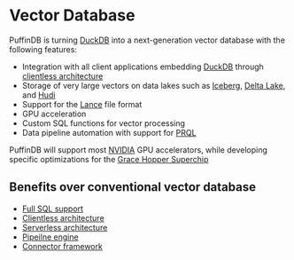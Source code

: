 # Vector Database

PuffinDB is turning [DuckDB](https://duckdb.org/) into a next-generation vector database with the following features:

- Integration with all client applications embedding [DuckDB](https://duckdb.org/) through [clientless architecture](Clientless.md)
- Storage of very large vectors on data lakes such as [Iceberg](https://iceberg.apache.org/), [Delta Lake](https://delta.io/), and [Hudi](https://hudi.apache.org/)
- Support for the [Lance](https://github.com/eto-ai/lance) file format
- GPU acceleration
- Custom SQL functions for vector processing
- Data pipeline automation with support for [PRQL](https://prql-lang.org/)

PuffinDB will support most [NVIDIA](https://www.nvidia.com/) GPU accelerators, while developing specific optimizations for the [Grace Hopper Superchip](https://www.nvidia.com/en-us/data-center/grace-hopper-superchip/)

## Benefits over conventional vector database
- [Full SQL support](Query%20Proxy.md#dialect-translation)
- [Clientless architecture](Clientless.md)
- [Serverless architecture](Architecture.md)
- [Pipeilne engine](Pipeline%20Engine.md)
- [Connector framework](Airbyte.md)
